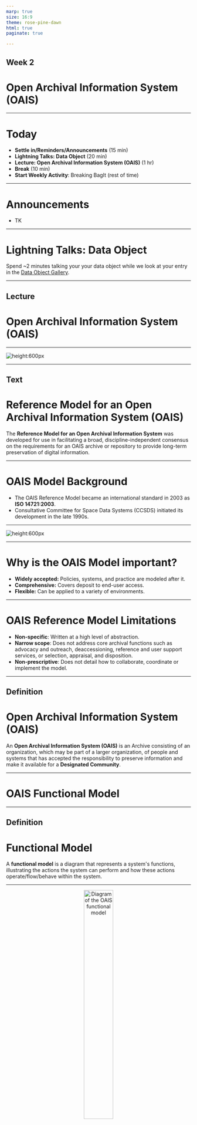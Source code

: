 ```yaml
---
marp: true
size: 16:9
theme: rose-pine-dawn
html: true
paginate: true

---
```


## Week 2
# Open Archival Information System (OAIS)

---

# Today
- **Settle in/Reminders/Announcements** (15 min)
- **Lightning Talks: Data Object** (20 min)
- **Lecture: Open Archival Information System (OAIS)** (1 hr)
- **Break** (10 min)
- **Start Weekly Activity**: Breaking BagIt (rest of time)

---

# Announcements

* TK

---

# Lightning Talks: Data Object

Spend ~2 minutes talking your your data object while we look at your entry in the <a href="https://airtable.com/appX8QYrNyTDJDGmg/shrcCl043DAEFMjQe/tblFNKDulPFQ629VV" target="_blank">Data Object Gallery</a>.

---

## Lecture
# Open Archival Information System (OAIS)

---

![height:600px](img/week_02_oais_cover.png)

---

## Text
# Reference Model for an Open Archival Information System (OAIS)

The **Reference Model for an Open Archival Information System** was developed for use in facilitating a broad, discipline-independent consensus on the requirements for an OAIS archive or repository to provide long-term preservation of digital information.

<!--presenter notes

The Reference Model for an Open Archival Information System (OAIS) document was developed for use in facilitating a broad, discipline-independent consensus on the requirements for an archive or repository to provide long-term preservation of digital information. It is sometimes referred to as the “Magenta Book” because of the color of its cover page.

-->

---

# OAIS Model Background
- The OAIS Reference Model became an international standard in 2003 as **ISO 14721:2003**.
- Consultative Committee for Space Data Systems (CCSDS) initiated its development in the late 1990s.

---

![height:600px](img/week_02_standards_timeline.png)


<!--presenter notes

Diagram from: https://muse.jhu.edu/article/223247

This diagram provides a timeline for some of the earliest developed digital preservation standards. 

Notice that there are two "tracks": One for the OAIS, and another for TRAC for “Trustworthy Repositories Audit & Certification”. Though we will not be focusing specifically on TRAC today (I'll share why in a bit), you can see that TRAC and OAIS influenced one another over the course of time.

-->

---

# Why is the OAIS Model important?

- **Widely accepted:** Policies, systems, and practice are modeled after it.
- **Comprehensive:** Covers deposit to end-user access.
- **Flexible:** Can be applied to a variety of environments.

<!--presenter notes

Source: These bullets are derived from a SERI Educational Webinar, which you can watch on YouTube: https://www.youtube.com/watch?v=MWITvx5yAEs.

“Over the past several years, the OAIS has become a widely accepted foundation for research and development on digital archives. The OAIS has become ‘the reference model of choice of those involved in the digital preservation world serving as a ‘galvanizing force’ and a ‘major factor in the advancement of digital archiving efforts.’ It has contributed ‘a common language and concepts for different professional groups involved in digital preservation and developing archiving systems’ and represents ‘common ground upon which to consolidate understanding of the needs and requirements of digital preservation.’ Many types of institutions – including archives – were involved in its development and have used it as a basis for their work.”

-->

---

# OAIS Reference Model Limitations
- **Non-specific**: Written at a high level of abstraction.
- **Narrow scope**: Does not address core archival functions such as advocacy and outreach, deaccessioning, reference and user support services, or selection, appraisal, and disposition.
- **Non-prescriptive**: Does not detail how to collaborate, coordinate or implement the model.

<!--presenter notes

Source: Lee, Christopher A., and Tibbo, Helen. “Where’s the Archivist in Digital Curation? Exploring the Possibilities through a Matrix of Knowledge and Skills.” Archivaria: 72 (Fall 2011) pp. 123-168. http://www.ils.unc.edu/callee/p123-lee.pdf

The OAIS Reference Model employs a very general nomenclature made up of "terms that are not already overloaded with meaning so as to reduce conveying unintended meanings" (Consultative Committee for Space Data Systems 2002, pp. 1–7). This is useful because many of us rely on jargon unique to our own archival settings, which can make communication across archives difficult. You might have also noticed that the OAIS does not prescribe any specific system or technical setup and is written at a high level of abstraction.

The result of these generalistic terms, is that the various archival communities need to translate OAIS terminology to the relevant concepts that apply in their specific contexts. For some institutions this may be to their advantage. On the other hand, this may seem very out of reach to an archive just starting out, or lacks the resources required to establish such a multi-faceted system.

Additionally, the OAIS does not address core archival functions such as advocacy and outreach, deaccessioning, reference and user support services, or selection, appraisal and disposition. Implementation of an OAIS or OAIS-like system without integrating these other, and equally important archival functions risks the OAIS failing to garner buy-in and support from stakeholders.

The OAIS also does not address how to collaborate, coordinate or implement the model. Most archives do not exist in a vacuum. To establish this sort of system, they would likely need to coordinate with folks in IT, for example.

-->

---

## Definition
# Open Archival Information System (OAIS)

An **Open Archival Information System (OAIS)** is an Archive consisting of an organization, which may be part of a larger organization, of people and systems that has accepted the responsibility to preserve information and make it available for a **Designated Community**.

<!--presenter notes

An Open Archival Information System, or OAIS, is defined as an Archive, consisting of an organization, which may be part of a larger organization, of people that has accepted the responsibility to preserve information and make it available for a Designated Community. When we are referring to an OAIS, we are referring, basically, to an archive who has accepted this responsibility.

Now that we have a definition for OAIS, we will first define what the Reference Model for an OAIS is, and then unpack some of the terms used in the definition on the slide: information, and later, designated community.

-->

---

# OAIS Functional Model

---

## Definition
# Functional Model

A **functional model**  is a diagram that represents a system's functions, illustrating the actions the system can perform and how these actions operate/flow/behave within the system.

---

<center>
<img src="img/week_02_oais_conceptual_model_01.png" alt="Diagram of the OAIS functional model" style="width: auto; height: 40%;">
</center>

<!--presenter notes

Diagram credit: By Mathieualexhache (original work); Mess (SVG conversion; English translation) - File:Schema fonctionnel modele oais.jpg, CC BY-SA 4.0, https://commons.wikimedia.org/w/index.php?curid=98896005

Here we have a diagram showing a visualization of the OAIS functional model, which describes how information enters into, is stored in, and flows out of an OAIS and the various functional entities that interact with the OAIS.

Take a moment to look at the “flow” of information in/outof an OAIS. The various OAIS functions - preservation planning, ingest, data management, archival storage, administration and access - are labeled in brown. Entities that interact with the OAIS - producers, consumers and management - are labeled in plain black text. Various information packages handled by the OAIS - SIPs, AIPs, and DIPs - are labeled in the white circles. The OAIS itself is delineated by the dotted rectangle.

In defining what each information package is, we will also learn more about the entities who interact with or receive data from an OAIS: Producers, Consumers, and Management. I’ve underlined these entities in yellow.

Source: Figure 1 diagram from https://www.oclc.org/research/publications/2000/lavoie-oais.html

-->

---

<center>
<img src="img/week_02_oais_conceptual_model_02.png" alt="Diagram of the OAIS functional model with SIPs, AIPs and DIPs highlighted in yellow." style="width: auto; height: 40%;">
</center>

<!--presenter notes

We are going to focus first on what are known as information packages. They are highlighted in yellow in the OAIS Functional Model Diagram and are known in short as SIPs, AIPs and DIPs. 

-->

---

## Definition
# Information Package (1/3)

The OAIS information model is built around the concept of an **information package**, which consists of 4 sub-information packages: 1.) Content Information, 2.) Preservation Description Information, 3.) Packaging Information, and 4.) Description Information.

<!--presenter notes

The OAIS information model is built around the concept of an information package, which consists of the object that is the focus of preservation, along with metadata necessary to support its long-term preservation, access, and understandability, bound into a single logical package (usually, a computer folder)

An information package is the data submitted, managed and distributed by an OAIS. There are three different types of information packages: Submission Information packages, or “SIPs”, Archival Information Packages, or “AIPs”, and Dissemination Information Packages, or “DIPs”. So SIPs, AIPs and DIPs. These are all highlighted in the slide in yellow.


-->

---

``` 
+---------------------+---------------------+
| ░░░░░░░░░░░░░░░░░░░░|                     |
| ░░░░░ Content ░░░░░░| Preservation        |
| ░░░ Information ░░░░| Description         |
| ░░░░░░░░░░░░░░░░░░░░|                     |
+---------------------+---------------------+
|                     |                     |
| Packaging           | Description         |
| Information         | Information         |
|                     |                     |
+---------------------+---------------------+
```

---

## Definition
# Content Information

**Content information** refers to the primary data that an OAIS is preserving over the long-term. Content information consists of two main elements: the Content Data Object, and Representation Information.

---

## Definition
# Content Data Object

The **Content Data Object** refers to the bitstream: the 0s and 1s of the preservation target.

<!--presenter notes

Source: https://wiki.dpconline.org/index.php?title=4.2.1.3.1_Representation_Information_Types

At first glance, you might think that an OAIS would only be concerned with preserving bitstreams, the 1s and 0s that underlie things like word processing documents, videos, audio, and even software. But that is far from the case.

Bitstreams are not inherently understandable. Because of this, the OAIS considers both the bitstream and the information needed to decode and make sense of the bitstream equally as important as far as the things it is concerned with preserving go.

The OAIS calls the bitstream the "content data object".

The tools necessary to interpret, decode or render the content data object are known as its "representation information": additional information needed to decode the bitstream. The data object and representation information together comprise content information.

Content information is the primary thing that an OAIS is concerned with managing and preserving, and is sometimes also referred to as the preservation target.

Let’s talk more about representation information.
-->

---

## Definition
# Representation Information

The **Representation Information** is information necessary to render and understand the bit sequences constituting the Content Data Object.

_Example: Description of the hardware and software needed._

<!--presenter notes

Representation Information is the information that makes sense of the bitstream. This might include things like:
- The hardware or software required to display or use the Data Object
- Information, generally, for how to interpret the Content Data Object, such as knowing that any textual information might be encoded in ASCII, for example.
- Further, it may also be information to make sense of the information itself. For example, it may still not be enough to know that something may be decoded using ASCII, if it's just a bunch of decimal numbers. However, this might make more sense if you knew that this jumble of numbers actually "indicate[s] that the numbers correspond to average daily air temperature readings for London, measured in degrees Celsius, for the period 1972–2000.” - The Open Archival Information System (OAIS) Reference Model: Introductory Guide (2nd Edition)

-->

---

# Representation Information
# 1. Structure Information
# 2. Semantic Information

<!--presenter notes

There are two types of representation information: structure information and semantic information.

https://wiki.dpconline.org/index.php?title=4.2.1.3.1_Representation_Information_Types

-->

---

## Definition
# Structure Information

**Structure Information** is a type of representation information that a computer can use to understand the **format** of the content data object.

Example: A file extension (i.e. oral_history_file.**flac**, document1.**pdf**, 12340000.**docx**, img_00123.**jpeg**)

<!--presenter notes

Structure information deals with how to map the bitstream into higher-level data types and meaningful concepts. One example you have likely encountered working on a computer is file format extensions.

When you open up a folder of files, the files themselves have some sort of name, followed by a period, followed by a dot and then the name of a file type like my_image.JPEG or my_song.MP3 or my_writing.DOC. The dot, followed by a typically 3- or 4-character format code is a type of structure information that tells you or the computer how to decode the file. 

If you removed the file extension, your computer will throw some sort of error because it’s missing the structure information it expects to interpret and make sense of the file. Without it, the computer does not know how to interpret the Data Object

-->

---

## Definition
# File format

A **file format** refers to the way that information is encoded for storage in a computer file. You can think of a file format as a map key or primer that tells your computer how to read a bitstream.

_Note: We will dive deeper into file formats in later classes!_

---

## Definition
# Semantic Information

**Semantic Information** is a type of representation information that clarifies the intellectual meaning of the Content Data Object.

---

# Weather Data Set

* Look at: <a href="https://www.ncei.noaa.gov/pub/data/cdo/samples/PRECIP_HLY_sample_ascii.dat" target="_blank">Sample weather data set</a>
* Content Data Object: Always a bitstream (0s and 1s)
* Representation Information:
  * Structure Information: PRECIP_HLY_sample_ascii.**dat**
  * Semantic Information: Column headers (Latitude, Longitude, Station Name, etc.)

<!--presenter notes

Semantic information is any other additional information that clarifies, guides or interprets the data object. For example, a glossary, a data dictionary, or a software application’s user documentation. The ASCII dictionary we’ve been looking at is a good example of semantic information.

https://wiki.dpconline.org/index.php?title=4.2.1.3.1_Representation_Information_Types

-->

---

<table>
<tr>
<td valign=top>
<h1>Case Study</h1>
<h2>Dennis Parichy Lighting Designs</h2>
<p>
Right: Image of the lighting designer, Dennis Parichy, on set.
</p>
</td>
<td valign=top>

![width:600px](img/week_02_parichy_01.png)

</td>
</tr>
</table>

<!--presenter notes

Photo credit:

Billy Rose Theatre Division, The New York Public Library. "Publicity photo of lighting designer Dennis Parichy (New York)" New York Public Library Digital Collections.
[https://digitalcollections.nypl.org/items/858d2d20-1fb7-0136-cbed-478a43ad47de](https://digitalcollections.nypl.org/items/858d2d20-1fb7-0136-cbed-478a43ad47de)

-->

---

![width:600px](img/week_02_parichy_02.png)
Performance still of _Don't Tell Me I Can't Fly_.

<!--presenter notes

Photo credit:
Pollard, Collette. "Set Design for DON’T TELL ME I CAN’T FLY." 2011. Digital Image. Accessed January 26, 2024. https://collettepollard.com/production/dont-tell-me-i-cant-fly/

-->

---

# In 2013, the New York Public Library (NYPL) acquired the works of **Dennis Parichy**, a New York City-based lighting designer. Parichy designed stage lighting for 25 Broadway productions since 1976. He has been nominated three times for a Tony Award for his work.

---

![width:1090px](img/week_02_parichy_database.png)

<!--presenter notes

The Parichy acquisition contained both physical files as well as born-digital materials on floppy disks, because later on in his career, he used two software programs, Lightwright and VectorWorks (which are interoperable with one another), to program stage lighting cues. The slide shows a screenshot of the Lightwright interface. Here, you can see that the user could program a queue of stage lighting directions, and specify things like stage position, sequence, and give each lighting direction a name. We could, if we wanted to, watch a YouTube video of how to use this program. https://www.youtube.com/watch?v=LoBcIxjydKg

-->

---

<div class="shapes">
  <div class="triangle"></div>
  <span class="circle"></span>
  <span class="square"></span>
</div>

<div class="activity-title">Mini Activity - LightWright</div>

Consider Parichy LightWright database. What might be the:
- Content Data Information?
- Representation Information:
  - Structure Information
  - Semantic Information

---

## Definition
# Consumers

**Consumers** are the the users of an OAIS.

---

## Definition
# Designated Community

A **Designated Community** is a special type of consumer describing the primary users using/accessing the information preserved within an OAIS.

_Example: NARA's <a href="https://www.archives.gov/preservation/digital-preservation/designated" target="_blank">Designated Community Statement</a>_

<!--presenter notes

Now that we have a grasp on what the OAIS’ definition of content information is and what that consists of, let’s look at what the OAIS means by a designated community.

Let’s revisit the definition of an OAIS, which is “an Archive consisting of an organization, which may be part of a larger organization, of people and systems that has accepted the responsibility to preserve information and make it available for a Designated Community.”

A Designated Community is a specified class of users expected to consume and understand the archived information in an OAIS.

-->

---

# The Theatre Division of the New York Public Library (which acquired the Dennis Parishy collection) may be __theater/performing arts researchers__.

---

# NASA’s Planetary Data Systems Archive’s designated community may be the __planetary science community__.

---

## Definition
# Knowledge base

A **Knowledge Base** is a set of information that allows that person or system to understand the information preserved in the OAIS. The OAIS must understand the knowledge base of its designated community to understand the minimum representation information that must be maintained.

<!--presenter notes

Designated communities have what’s known as a specific knowledge base. A knowledge base is a set of information, incorporated by a person or system, that allows them to understand the received information. An OAIS should incorporate what it knows about a designated community’s knowledge base in order to understand the minimum representation information that must be maintained for whatever it is preserving to make sense both in the immediate and long-term.

-->
---

<table>
<tr>

<td valign=top>

<div class="shapes">
  <div class="triangle"></div>
  <span class="circle"></span>
  <span class="square"></span>
</div>

<div class="activity-title">Mini Activity Forme of Cury</div>

</td>

<td valign=top>

- Filename: Forme of Cury-MS 7-18v.jpg<br>
- Late Middle Ages cookbook.<br>
- Hand-written in Middle English.

</td>
<td valign="top">
<a href="https://luna.manchester.ac.uk/luna/servlet/detail/Man4MedievalVC~4~4~994591~289805:Drepe?sort=reference_number%2Cimage_sequence_number%2Cparent_work_title%2Cdate_created&qvq=q:forme%20of%20cury;sort:reference_number%2Cimage_sequence_number%2Cparent_work_title%2Cdate_created;lc:Man4MedievalVC~4~4&mi=37&trs=191" target="_blank"><img src="img/week_02_forme_of_cury.jpg" alt="Page from Forme of Cury, a cookbook from the Late Middle Ages. Part of the Rylands Medieval Collection. It was written in Middle English."></a>

</td>
</tr>
</table>

---

For the digitized manuscript, what might be the: 
<table>
  <tr>
    <td valign="top">
      <img src="img/week_02_forme_of_cury.jpg" alt="Page from Forme of Cury, a cookbook from the Late Middle Ages. Part of the Rylands Medieval Collection. It was written in Middle English.">
    </td>
      <td valign="top">
      <ul>
        <li>Content Data Object?</li>
        <li>Representation information (Structure, Semantic?)</li>
        <li>Designated communities and respective knowledge bases?</li>
      </ul>
    </td>
  </tr>
</table>

<!--presenter notes

Source: https://en.wikipedia.org/wiki/JPEG_File_Interchange_Format

Let’s put all of what we just learned together about content information, content data objects, representation information, knowledge bases and designated communities.

On the slide we have a screen capture of a scanned page of the Forme of Cury, a cookbook from the Late Middle Ages, dating to the late 14th century, written in Middle English.

Based on the definitions we just reviewed in the previous slides for Data Object and Representation Information, take a guess what might constitute, in an OAIS, its content information, the data object, the designated community and its knowledge base, and the representation information? Take a minute to think about it and write down your thoughts somewhere if you need to.

Suggested answers:
* Data Object: the bitstream of the scanned page.
* Structural information includes the image format type (JPEG).
* Other representation information may include some sort of text transcription derived from optical character recognition (OCR) technology that translates the cookbook into modern English.

-->

---

<center>
  <div style="display: grid; grid-template-columns: 1fr 1fr; grid-template-rows: 1fr 1fr; width: 600px; height: 600px;">
    <div style="background-color: lightgray; color: gray; border: 2px solid lightgray; display: flex; justify-content: center; align-items: center;">
      💾 Content Information
    </div>
    <div style="background-color: lightgreen; color: black; border: 2px solid black; display: flex; justify-content: center; align-items: center;">
      🛡️ Preservation Description Information
    </div>
    <div style="background-color: lightgray; color: gray; border: 2px solid lightgray; display: flex; justify-content: center; align-items: center;">
      📦 Packaging Information
    </div>
    <div style="background-color: lightgray; color: gray; border: 2px solid lightgray; display: flex; justify-content: center; align-items: center;">
      🔍 Description Information
    </div>
  </div>
</center>


---

# Definition: Preservation Description Information

**Preservation Description Information** is any information that can be used to appraise the package, especially in terms of:
1. Fixity Information
2. Provenance Information
3. Reference Information

<!--presenter notes

Provenance: describes the source of the preserved item as well as events that may have happened to it along the way.
Reference: refers to unique identifiers, like an ID assigned by an external database system.
Fixity: Refers to information that can be used to check the integrity of a preserved object’s bitstream over time. Fixity is an important digital preservation concept to know, so let’s dig a little deeper there.

-->

---

## Definition
# Fixity Information

**Fixity Information** (more commonly just "fixity") describes the action of checking the integrity of Data Object Content (bitstream) at regular intervals.

<!--presenter notes

Fixity is the process of verifying that a data object’s bitstream has not been altered. Bitstreams are prone to error degradation or corruption. When bitstreams degrade, this is referred to sometimes as bitrot. Bitrot can happen for a variety of reasons. Remember, all bitstreams are ultimately written onto some sort of physical medium. For example, a hard drive writes bitstreams onto spinning metallic plates using magnetism. If anything were to happen to the plate, or the head that reads and writes data, such as physical damage like dropping the hard drive onto the floor, shifts in humidity or moisture, power surges, accidental exposure to high-powered magnetis or high temperatures, any of these events could result in bitstream corruption. It is important that digital preservation systems are set up to check fixity to ensure bitstream integrity over time.

-->

---

## Definition
# Checksum

A **checksum** is a unique alphanumeric (0-9, A-Z) group of characters generated by processing a bitstream through a specialized algorithm.

_So long as the bitstream remains the same_, the checksum should match each time it is generated.

<!--presenter notes

This can be done by running a checksum algorithm calculation over the bitstream, and generating what is known as a checksum. This process generates a unique string of characters that should match if this same algorithm is run over the same bitstream at another time.

If a checksum is run at one point does not match a checksum run against the same preservation object at another point, that indicates that the bitstream has been altered.

-->

---

<div class="shapes">
  <div class="triangle"></div>
  <span class="circle"></span>
  <span class="square"></span>
</div>

<div class="activity-title">Mini Activity - #hash</div>

- Open the [MD5 File Checksum Tool](https://emn178.github.io/online-tools/md5_checksum.html).
- Create a text file on your desktop; type any text and save.
- In the Checksum Tool, drag and drop the text file into the `Drop File Here` box. Make sure “Auto Update” is selected.
- Make a change to your text file and drag and drop again; click on different checksum types to see what happens.
</h2>

---

## Definition
# Provenance Information

**Provenance Information** documents the history of the Content Information, including its creation, any alterations to its content or format over time, its chain of custody, any actions taken to preserve the Content Information (such as normalization or format migration), and the outcome of these actions.

<!--presenter notes 

Definition taken from https://www.dpconline.org/docs/technology-watch-reports/1359-dpctw14-02/file

-->

---

<center>
  <div style="display: grid; grid-template-columns: 1fr 1fr; grid-template-rows: 1fr 1fr; width: 600px; height: 600px;">
    <div style="background-color: lightgray; color: gray; border: 2px solid lightgray; display: flex; justify-content: center; align-items: center;">
      💾 Content Information
    </div>
    <div style="background-color: lightgray; color: gray; border: 2px solid lightgray; display: flex; justify-content: center; align-items: center;">
      🛡️ Preservation Description Information
    </div>
    <div style="background-color: lightcoral; color: black; border: 2px solid black; display: flex; justify-content: center; align-items: center;">
      📦 Packaging Information
    </div>
    <div style="background-color: lightgray; color: gray; border: 2px solid lightgray; display: flex; justify-content: center; align-items: center;">
      🔍 Description Information
    </div>
  </div>
</center>

---

<center>
  <div style="display: grid; grid-template-columns: 1fr 1fr; grid-template-rows: 1fr 1fr; width: 600px; height: 600px;">
    <div style="background-color: lightgray; color: gray; border: 2px solid lightgray; display: flex; justify-content: center; align-items: center;">
      💾 Content Information
    </div>
    <div style="background-color: lightgray; color: gray; border: 2px solid lightgray; display: flex; justify-content: center; align-items: center;">
      🛡️ Preservation Description Information
    </div>
    <div style="background-color: lightgray; color: gray; border: 2px solid lightgray; display: flex; justify-content: center; align-items: center;">
      📦 Packaging Information
    </div>
    <div style="background-color: goldenrod; color: black; border: 2px solid black; display: flex; justify-content: center; align-items: center;">
      🔍 Description Information
    </div>
  </div>
</center>


---

## Definition
# Descriptive Information

**Descriptive information** is a subset of data used for discovery and access.

<!--presenter notes

Descriptive Information: Metadata that allows the object to be located at a later time using search or retrieval functions.

-->

---

<img src="img/week_02_slide_deck8.png" alt="A diagram showing how Content and Preservation Description Information are bound together by package information, and Descriptive Information points to the package as a whole.">

<!--presenter notes

So let’s bring it all together. We now know about the four different types of information inside of an OAIS information package: to summarize, that’s Content Information, Preservation Description Information (PDI), Descriptive Information and Packaging Information. This diagram summarizes how each of these information content types are structured in relation to one another.

Here, we see the Content Information – the bitstream, and representation information – and PDI – information about fixity, which we just covered, provenance, and any unique identifiers – bound together into a Packaging Information “basket”. This is analogous to the post office box that holds our gift and information about that gift together into one unit that moves through the post system. Packaging information “wraps around” content and preservation information, creating a sort of preservation intellectual unit.

Descriptive information rests outside of and points to the package: descriptive information is a subset of data used by end-users to discover and access an information packages. This is likely the information that you would see represented in an online catalog or finding aid.

-->

---

<center>
  <div style="display: grid; grid-template-columns: 1fr 1fr; grid-template-rows: 1fr 1fr; width: 600px; height: 600px;">
    <div style="background-color: lightblue; display: flex; justify-content: center; align-items: center;">
      💾 Content Information
    </div>
    <div style="background-color: lightgreen; display: flex; justify-content: center; align-items: center;">
      🛡️ Preservation Description Information
    </div>
    <div style="background-color: lightcoral; display: flex; justify-content: center; align-items: center;">
      📦 Packaging Information
    </div>
    <div style="background-color: goldenrod; display: flex; justify-content: center; align-items: center;">
      🔍 Description Information
    </div>
  </div>
</center>

<!--presenter notes

So now that we know about all 4 parts of an Information Package...

-->

---

<div style="display: grid; grid-template-columns: 1fr 1fr; grid-template-rows: 1fr 1fr; width: 200px; height: 200px; margin: 0 auto;">
  <div style="background-color: lightblue; display: flex; justify-content: center; align-items: center;">
    💾
  </div>
  <div style="background-color: lightgreen; display: flex; justify-content: center; align-items: center;">
    🛡️
  </div>
  <div style="background-color: lightcoral; display: flex; justify-content: center; align-items: center;">
    📦
  </div>
  <div style="background-color: goldenrod; display: flex; justify-content: center; align-items: center;">
    🔍
  </div>
</div>

The Information Package takes on three distinct manifestations depending on how it interacts with the OAIS:

1. **Submission Information Package (SIP):**
2. **Archival Information Package (AIP):**
3. **Dissemination Information Package (DIP):**


<!--presenter notes

...and shrink it down.

-->

---

<!-- Slide 2 -->
## Definition  
# Submission Information Package (SIP)

A **Submission Information Package (SIP)** is a package first formed outside of the OAIS, and submitted by a _producer_ to the OAIS for _ingest_.

<div style="display: flex; justify-content: center; align-items: center; gap: 20px; margin-top: 20px;">
  <!-- Miniature Package -->
  <div style="display: grid; grid-template-columns: 1fr 1fr; grid-template-rows: 1fr 1fr; width: 80px; height: 80px;">
    <div style="background-color: lightblue; display: flex; justify-content: center; align-items: center;">
      💾
    </div>
    <div style="background-color: lightgreen; display: flex; justify-content: center; align-items: center;">
      🛡️
    </div>
    <div style="background-color: lightcoral; display: flex; justify-content: center; align-items: center;">
      📦
    </div>
    <div style="background-color: goldenrod; display: flex; justify-content: center; align-items: center;">
      🔍
    </div>
  </div>

  <div style="font-size: 150px; color: black;">
  ➡︎
  </div>

  <div style="font-size: 150px;">
    🚪
  </div>
  <div style"font-size: 24px;">OAIS</div>
  </div>
</div>

<!--presenter notes

A Submission Information Package, or SIP, is the initial information package submitted by a producer to an OAIS.

SIPs are implicated in two processes commonly called “ingest” and “pre-ingest”.

Source for producer definition: Lee, Christopher A., and Tibbo, Helen. “Where’s the Archivist in Digital Curation? Exploring the Possibilities through a Matrix of Knowledge and Skills.” Archivaria: 72 (Fall 2011) pp. 123-168. http://www.ils.unc.edu/callee/p123-lee.pdf

-->

---

## Definition
# Producer

A **producer** is a person or system that prepares the SIP. An example of a producer might be an archivist, a system like Archivematica, or a donor.

---

## Definition
# Ingest

**Ingest** is the set of processes responsible for accepting a SIP and prepping it to live in the OAIS in perpetuity. Actions include validation, transformation, metadata extraction, and transfer to long-term storage.

<!--presenter notes

Source: https://www.dpconline.org/docs/technology-watch-reports/1359-dpctw14-02/file (text)https://wiki.dpconline.org/index.php?title=4.1.1.2_Ingest (diagram)

Ingest is the set of processes responsible for accepting information submitted by Producers and preparing it for inclusion in the archival store. Specific functions performed by Ingest includes receipt of information transferred to the OAIS by a Producer; validation that the information received is uncorrupted and complete; transformation of the submitted information into a form suitable for storage and management within the archival system; extraction and/or creation of descriptive metadata to support the OAIS’s search and retrieval tools and finding aids; and transfer of the submitted information and its associated metadata to the archival store.

In short, the Ingest function serves as the OAIS’s external interface with Producers, managing the entire process of accepting custody of submitted information and preparing it for long-term storage. 

-->

---

## Definition
# Archival Information Package (AIP)

An **Archival Information Package (AIP)** describes the primary content and metadata managed by the OAIS.

<!--presenter notes
Source: https://www2.archivists.org/groups/standards-committee/open-archival-information-system-oais#:~:text=An%20Archival%20Information%20Package%20(AIP,repository%20to%20perform%20preservation%20services)

So now, we are at the point where the OAIS has created an Archival Information Package or AIP through the submission and ingest processes. An AIP is the primary set of content and metadata managed by the OAIS, and organized in a way that allows the OAIS to perform preservation activities, like fixity.

-->

---

# Note on SIPs and AIPs

SIPs and AIPs do not necessarily have a 1-to-1 relationship.

A SIP may be, through the process of ingest, transformed into one or multiple AIPs. This largely depends on the rules of your OAIS setup.


<!--presenter notes

Note that a SIP and an AIP do not always have a one-to-one relationship, meaning, you can submit a SIP to an OAIS, which may result in one or multiple AIPs created. For example, let’s say someone submitted a SIP containing video files of performances that occurred through the course of a season or a year, the OAIS may then turn each one of those performances into their own AIP. This behaviour will vary depending on the rules set up by the organization who manages the OAIS.

Management is the entity that sets the policy objectives of the OAIS. This may include determining the rules of how the OAIS operates, such as, this OAIS takes this sort of information but not this other sort of information, this OAIS turns SIPs into multiple AIPs or not, and identifying funding sources to maintain the OAIS as a whole. Note, management does not refer to the traditional organizational sense of management (https://www.oclc.org/research/publications/2000/lavoie-oais.html).

-->

---

## Definition
# Dissemination Information Package (DIP)

The **Dissemination Information Package (DIP)** is derived from one or more AIPs, and is received by the Consumer (more commonly known as an "end-user") in response to a request from an online catalog, or through other means.

<!--presenter notes

Source for DIP definition: Lee, Christopher A., and Tibbo, Helen. “Where’s the Archivist in Digital Curation? Exploring the Possibilities through a Matrix of Knowledge and Skills.” Archivaria: 72 (Fall 2011) pp. 123-168. http://www.ils.unc.edu/callee/p123-lee.pdf

A Dissemination Information Package or DIP is the information package that is delivered from within an OAIS to the consumer making the request.

A Consumer is an entity, taking on the form of a person or client system (or both) that interacts with OAIS service to find preserved information of interest and to access that information in detail.

An example of a Consumer is a researcher using an online finding aid that has been set up to point to one or multiple AIP package descriptions. When they click on a finding aid component to request to read, watch, listen to, or otherwise experience or interact with a preservation object, the finding aid will be set up to query the OAIS. The OAIS, in turn, will retrieve and deliver a DIP. The DIP will contain a derivative of the AIP. By keeping the AIP and the DIP separate, we do not risk disturbing the Content Information in archival storage.

-->

---

<img src="img/week_02_oais_figure_4_18.png" alt="Diagram from the OAIS Magenta Book that delves into the structure and inner workings of an archival information package.">

<!--presenter notes

An AIP consists of several components, most which we have covered up through now. This diagram shows how all of these various components fit together.

Notice how there are two main branches that stem off the AIP (top middle).

On the left hand side, we have the Content Information branch, which consists of the Data Object (the bitstream) and Representation Information (things required to interpret the bitstream). This is the thing being preserved.

On the right hand side, we have the Preservation Description Information or PDI branch, which consists of fixity details, unique identifiers, provenance and rights information: any details that describe preservation information and actions taken which further describe the Content Information.

Also notice on either side of the AIP, we have Package Description on the left hand side of the AIP, and Packaging Information on the right. Packaging information can be thought of as a sort of wrapper around the entire AIP, with information about how each of all of the components listed below are packaged together.

On the left-hand side of the AIP in the diagram we have Package Description, which is further described by another diagram.

The Package Description “enables the Consumer to locate information of potential interest, analyze that information, and order desired information. The information needed for one Access Aid is called an Associated Description. A single Package Description may contain several Associated Descriptions depending on the number of different Access Aids that can locate, visualize, retrieve or order the associated Content Information and PDI.” Basically, this is the information that is relayed to discovery platforms such as an online finding aid.

This is a good segue into the final of the third information package managed by the OAIS, the DIP.

-->

---

# Document
## Audit and Certification of Trustworthy Digital Repositories: Criteria and Checklist - ISO 16363

The **Audit and Certification of Trustworthy Repositories: Criteria and Checklist (TRAC)** is a document describing the characteristics and metrics of an OAIS-compliant digital repository.

<!--presenter notes

Source: https://en.wikipedia.org/wiki/Trustworthy_Repositories_Audit_%26_Certification

Trustworthy Repositories Audit & Certification (TRAC) is a document describing the metrics of an OAIS-compliant digital repository that developed from work done by the OCLC and National Archives and Records Administration (NARA) task force initiative.
TRAC is basically a framework for auditing a repository. The document itself is basically a checklist that can be used to assess the reliability, commitment and readiness of institutions to assume long-term preservation responsibilities. Though heavily influenced by the OAIS Model, which focuses heavily on the functions and processes required to build and manage a digital repository, TRAC provides more of an “administrative context for building and managing a digital repository” … “[which] creates a more comprehensive model for digital preservation planning and development that sets each digital archive within its full organizational context, and also allows the organization to consider organizational, legal, economic, technical, and implementation issues individually or in relevant combinations.” (https://quod.lib.umich.edu/s/spobooks/bbv9812.0001.001/1:11?rgn=div1;view=fulltext)

# Text: Requirements for Bodies Providing Audit Certification of Candidate Trustworthy Digital Repositories
—

__The Requirements for Bodies Providing Audit Certification of Candidate Trustworthy Digital Repositories document defines “the operations of the organization(s) which assess the trustworthiness of digital repositories using ISO 16363… and provide the appropriate certification.”__

-->

---

# Break
![Take a break: Steaming teapot and tea animated GIF](img/week_02_slide_deck13.gif)

---

# Weekly Activity: Breaking BagIt
<a href="https://digital-archives.github.io/HISTGA1011/activities/fixity_bagger.html" target="_blank">https://digital-archives.github.io/HISTGA1011/activities/fixity_bagger.html</a>

---

## Definition
# BagIt

**BagIt** is a set of hierarchical file layout conventions designed to support storage and transfer of arbitrary digital content. The standard was jointly developed by the Library of Congress and California Digital Library.

<!--presenter notes

A comprehensive write-up of the BagIt standard can be read here: https://datatracker.ietf.org/doc/html/rfc8493

-->

---

## Definition
# Bag

A **bag** is a folder or directory structured after the BagIt standard, containing the payload files and other accompanying metadata files known as "tag" files containing metadata files intended to facilitate and document the storage and transfer of the bag.

---

- Top-level folder
  - `bagit.txt`
  - `bag-info.txt`
  - `manifest-md5.txt`
  - `tagmanifest-md5.txt`
  - `data`
    - `file1.txt`
    - `file2.jpg`

<!--presenter notes

The OAIS describes information packages in a conceptual manner, but does not go into specifics about what a bag might look like in front of you. This is where the Library of Congress BagIt specification comes in. This specification was developed to provide a framework for how these packages, which are, generally speaking, folders on your computer, which contain other folders and files that both hold the actual contents of what you are preserving - an image, a document, a series of documents, a video, an audio file, etc. - as well as meta information that describes the contents of the folder itself.

-->

---

<div class="quote">
[BagIt] outlines file naming structures that are optimized to work as data moves across operating systems and file systems; it provides a manifest of all the files included in a delivery and provides a correct checksum value for each.
</div>

<div class="author">Meghan Ferriter</div>

<div class="work"><a href="https://blogs.loc.gov/thesignal/2019/04/bagit-at-the-library-of-congress/" target="_blank">BagIt at the Library of Congress</a>
, Signal Blog, 2019</div>


---

![Animated GIF of a yellow sunset generating pixelated ripples.](img/week_00_weekly_activity_sunset.gif)

_Final questions or reflections?_

mary.kidd@nyu.edu
